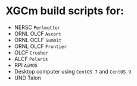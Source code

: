 # XGCm build scripts for:
- NERSC `Perlmutter`
- ORNL OLCF `Ascent`
- ORNL OCLF `Summit`
- ORNL OLCF `Frontier`
- OLCF `Crusher`
- ALCF `Polaris`
- RPI `AiMOS`
- Desktop computer using `CentOS 7` and `CentOS 9`
- UND Talon
